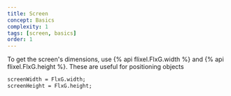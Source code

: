 ```yaml
---
title: Screen
concept: Basics
complexity: 1
tags: [screen, basics]
order: 1
---
```

To get the screen's dimensions, use {% api flixel.FlxG.width %} and {% api flixel.FlxG.height %}. These are useful for positioning objects

```haxe
screenWidth = FlxG.width;
screenHeight = FlxG.height;
```
